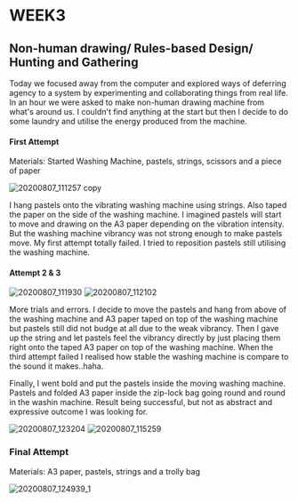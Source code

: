 # WEEK3

## Non-human drawing/ Rules-based Design/ Hunting and Gathering

Today we focused away from the computer and explored ways of deferring agency to a system by experimenting and collaborating things from real life. In an hour we were asked to make non-human drawing machine from what's around us. I couldn't find anything at the start but then I decide to do some laundry and utilise the energy produced from the machine.

#### First Attempt

Materials: Started Washing Machine, pastels, strings, scissors and a piece of paper

![20200807_111257 copy](https://user-images.githubusercontent.com/68723268/96408882-1f6e8900-1230-11eb-9caa-702c4bc04f73.jpg)

I hang pastels onto the vibrating washing machine using strings. Also taped the paper on the side of the washing machine. I imagined pastels will start to move and drawing on the A3 paper depending on the vibration intensity. But the washing machine vibrancy was not strong enough to make pastels move. My first attempt totally failed. I tried to reposition pastels still utilising the washing machine.


#### Attempt 2 & 3

![20200807_111930](https://user-images.githubusercontent.com/68723268/96412311-b2f68880-1235-11eb-8246-147ff4cb0af4.jpg) ![20200807_112102](https://user-images.githubusercontent.com/68723268/96412383-d1f51a80-1235-11eb-8ce4-8bb5f96f0f94.jpg)

More trials and errors. I decide to move the pastels and hang from above of the washing machine and A3 paper taped on top of the washing machine but pastels still did not budge at all due to the weak vibrancy. Then I gave up the string and let pastels feel the vibrancy directly by just placing them right onto the taped A3 paper on top of the washing machine. When the third attempt failed I realised how stable the washing machine is compare to the sound it makes..haha.

Finally, I went bold and put the pastels inside the moving washing machine. Pastels and folded A3 paper inside the zip-lock bag going round and round in the washin machine. Result being successful, but not as abstract and expressive outcome I was looking for.

![20200807_123204](https://user-images.githubusercontent.com/68723268/96413211-1208cd00-1237-11eb-869f-6878b492927a.jpg)
![20200807_115259](https://user-images.githubusercontent.com/68723268/96413201-0f0ddc80-1237-11eb-9613-bb812d0899a8.jpg)

### Final Attempt

Materials: A3 paper, pastels, strings and a trolly bag

![20200807_124939_1](https://user-images.githubusercontent.com/68723268/96413422-585e2c00-1237-11eb-8199-cc87235fae34.gif)
